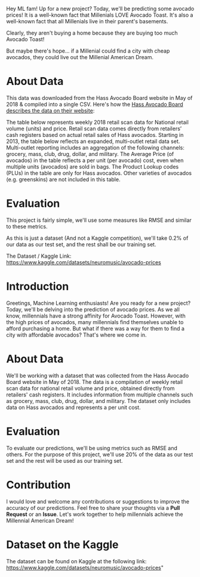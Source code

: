 
Hey ML fam! Up for a new project? Today, we'll be predicting some avocado prices! It is a well-known fact that Millenials LOVE Avocado Toast. It's also a well-known fact that all Millenials live in their parent's basements.

Clearly, they aren't buying a home because they are buying too much Avocado Toast!

But maybe there's hope… if a Millenial could find a city with cheap avocados, they could live out the Millenial American Dream.

# About Data
This data was downloaded from the Hass Avocado Board website in May of 2018 & compiled into a single CSV. Here's how the [Hass Avocado Board describes the data on their website](http://www.hassavocadoboard.com/retail/volume-and-price-data):

The table below represents weekly 2018 retail scan data for National retail volume (units) and price. Retail scan data comes directly from retailers’ cash registers based on actual retail sales of Hass avocados. Starting in 2013, the table below reflects an expanded, multi-outlet retail data set. Multi-outlet reporting includes an aggregation of the following channels: grocery, mass, club, drug, dollar, and military. The Average Price (of avocados) in the table reflects a per unit (per avocado) cost, even when multiple units (avocados) are sold in bags. The Product Lookup codes (PLUs) in the table are only for Hass avocados. Other varieties of avocados (e.g. greenskins) are not included in this table.

# Evaluation
This project is fairly simple, we'll use some measures like RMSE and similar to these metrics.

As this is just a dataset (And not a Kaggle competition), we'll take 0.2% of our data as our test set, and the rest shall be our training set.

The Dataset / Kaggle Link: https://www.kaggle.com/datasets/neuromusic/avocado-prices

# Introduction
Greetings, Machine Learning enthusiasts! Are you ready for a new project? Today, we'll be delving into the prediction of avocado prices. As we all know, millennials have a strong affinity for Avocado Toast. However, with the high prices of avocados, many millennials find themselves unable to afford purchasing a home. But what if there was a way for them to find a city with affordable avocados? That's where we come in.

# About Data
We'll be working with a dataset that was collected from the Hass Avocado Board website in May of 2018. The data is a compilation of weekly retail scan data for national retail volume and price, obtained directly from retailers' cash registers. It includes information from multiple channels such as grocery, mass, club, drug, dollar, and military. The dataset only includes data on Hass avocados and represents a per unit cost.

# Evaluation
To evaluate our predictions, we'll be using metrics such as RMSE and others. For the purpose of this project, we'll use 20% of the data as our test set and the rest will be used as our training set.

# Contribution
I would love and welcome any contributions or suggestions to improve the accuracy of our predictions. Feel free to share your thoughts via a **Pull Request** or an **Issue**. Let's work together to help millennials achieve the Millennial American Dream!

# Dataset on the Kaggle
The dataset can be found on Kaggle at the following link: https://www.kaggle.com/datasets/neuromusic/avocado-prices"
